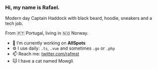 ### Hi, my name is Rafael. 

Modern day Captain Haddock with black beard, hoodie, sneakers and a tech job. 

From 🇵🇹 Portugal, living in 🇳🇴  Norway.

- 🔭  I’m currently working on **AllSpots**
- ⚙️  I use daily: `.ts`, `.vue` and sometimes `.go` or `.php`
- 📫  Reach me: [twitter.com/rafmst](https://twitter.com/rafmst)
- 🐱 I have a cat named Mowgli
